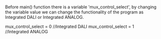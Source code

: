 Before main() function there is a variable 'mux_control_select', by changing the variable value we can change the functionality of the program as Integrated DALI or Integrated ANALOG.


mux_control_select = 0    //Integrated DALI
mux_control_select = 1    //Integrated ANALOG

